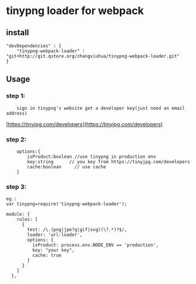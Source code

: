 # tinypng loader for webpack

## install

```
"devDependencies" : {
    "tinypng-webpack-loader" : "git+http://git.qstore.org/zhangxiuhua/tinypng-webpack-loader.git"
}
```

## Usage

### step 1:
```
    sign in tinypng's website get a developer key(just need an email address)  
``` 
 [https://tinyjpg.com/developers](https://tinyjpg.com/developers)
  
### step 2:
 
``` 
    options:{
        isProduct:boolean //use tinypng in production env
        key:string      // you key from https://tinyjpg.com/developers
        cache:boolean     // use cache	
    }
```
### step 3:
```
eg.:
var tinypng=require('tinypng-webpack-loader');

module: {
    rules: [
      {
        test: /\.(png|jpe?g|gif|svg)(\?.*)?$/,
        loader: 'url-loader',
        options: {
          isProduct: process.env.NODE_ENV == 'production',
          key: "your key",
          cache: true
        }
      }
    ]
  },

```